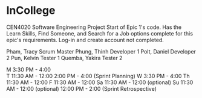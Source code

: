 # InCollege
CEN4020 Software Engineering Project
Start of Epic 1's code. Has the Learn Skills, Find Someone, and Search for a Job options complete for this epic's requirements. Log-in and create account not completed.


Pham, Tracy     Scrum Master
Phung, Thinh    Developer 1
Polt, Daniel    Developer 2
Pun, Kelvin     Tester 1
Quemba, Yakira  Tester 2

M     3:30 PM - 4:00  
T     11:30 AM - 12:00 
      2:00 PM - 4:00    (Sprint Planning)
W     3:30 PM - 4:00 
Th    11:30 AM - 12:00
F     11:30 AM - 12:00
Sa    11:30 AM - 12:00  (optional)
Su    11:30 AM - 12:00  (optional)
      12:00 PM - 2:00   (Sprint Retrospective)
